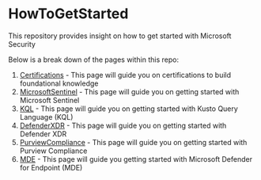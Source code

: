 # HowToGetStarted
This repository provides insight on how to get started with Microsoft Security

Below is a break down of the pages within this repo:

1. [Certifications](Certifications.md) - This page will guide you on certifications to build foundational knowledge
2. [MicrosoftSentinel](MicrosoftSentinel.md) - This page will guide you on getting started with Microsoft Sentinel
3. [KQL](KQL.md) - This page will guide you on getting started with Kusto Query Language (KQL)
4. [DefenderXDR](DefenderXDR.md) - This page will guide you on getting started with Defender XDR
5. [PurviewCompliance](PurviewCompliance.md) - This page will guide you on getting started with Purview Compliance
6. [MDE](MDE.md) - This page will guide you getting started with Microsoft Defender for Endpoint (MDE)
